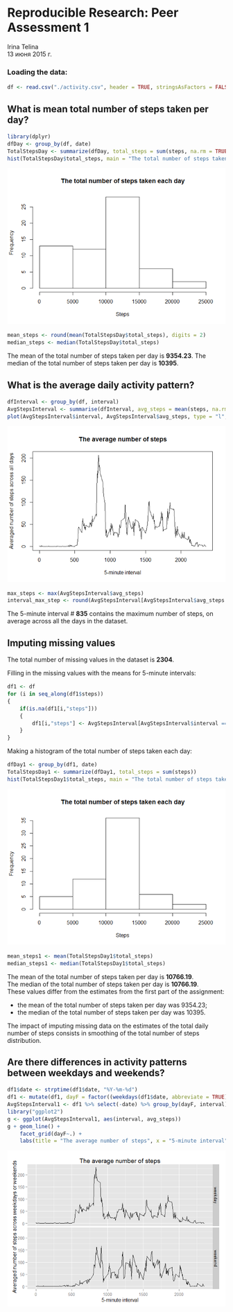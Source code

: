 # Reproducible Research: Peer Assessment 1
Irina Telina  
13 июня 2015 г.  

### Loading the data:


```r
df <- read.csv("./activity.csv", header = TRUE, stringsAsFactors = FALSE)  
```

## What is mean total number of steps taken per day?


```r
library(dplyr)  
dfDay <- group_by(df, date)  
TotalStepsDay <- summarize(dfDay, total_steps = sum(steps, na.rm = TRUE))  
hist(TotalStepsDay$total_steps, main = "The total number of steps taken each day", xlab = "Steps")  
```

![](PA1_template_files/figure-html/part1-1.png) 

```r
mean_steps <- round(mean(TotalStepsDay$total_steps), digits = 2)    
median_steps <- median(TotalStepsDay$total_steps)  
```

The mean of the total number of steps taken per day is **9354.23**.
The median of the total number of steps taken per day is **10395**.

## What is the average daily activity pattern?


```r
dfInterval <- group_by(df, interval)
AvgStepsInterval <- summarise(dfInterval, avg_steps = mean(steps, na.rm = TRUE))
plot(AvgStepsInterval$interval, AvgStepsInterval$avg_steps, type = "l", main = "The average number of steps", xlab = "5-minute interval", ylab = "Averaged number of steps across all days")
```

![](PA1_template_files/figure-html/part2-1.png) 

```r
max_steps <- max(AvgStepsInterval$avg_steps)  
interval_max_step <- round(AvgStepsInterval[AvgStepsInterval$avg_steps == max_steps,1], digits = 2)  
```

The 5-minute interval # **835** contains the maximum number of steps, on average across all the days in the dataset.

## Imputing missing values

The total number of missing values in the dataset is **2304**.

Filling in the missing values with the means for 5-minute intervals:

```r
df1 <- df
for (i in seq_along(df1$steps)) 
{
    if(is.na(df1[i,"steps"])) 
    {
        df1[i,"steps"] <- AvgStepsInterval[AvgStepsInterval$interval == df1[i,"interval"], "avg_steps"]
    }
}
```

Making a histogram of the total number of steps taken each day:

```r
dfDay1 <- group_by(df1, date)  
TotalStepsDay1 <- summarize(dfDay1, total_steps = sum(steps))  
hist(TotalStepsDay1$total_steps, main = "The total number of steps taken each day", xlab = "Steps")  
```

![](PA1_template_files/figure-html/part4-1.png) 

```r
mean_steps1 <- mean(TotalStepsDay1$total_steps) 
median_steps1 <- median(TotalStepsDay1$total_steps)   
```

The mean of the total number of steps taken per day is **10766.19**.  
The median of the total number of steps taken per day is **10766.19**.  
These values differ from the estimates from the first part of the assignment:  
- the mean of the total number of steps taken per day was 9354.23;  
- the median of the total number of steps taken per day was 10395.  

The impact of imputing missing data on the estimates of the total daily number of steps consists in smoothing of the total number of steps distribution. 

## Are there differences in activity patterns between weekdays and weekends?


```r
df1$date <- strptime(df1$date, "%Y-%m-%d")
df1 <- mutate(df1, dayF = factor((weekdays(df1$date, abbreviate = TRUE) %in% c("Sat", "Sun")), labels = c("weekday", "weekend")))
AvgStepsInterval1 <- df1 %>% select(-date) %>% group_by(dayF, interval) %>% summarise(avg_steps=mean(steps))
library("ggplot2")
g <- ggplot(AvgStepsInterval1, aes(interval, avg_steps))
g + geom_line() + 
    facet_grid(dayF~.) + 
    labs(title = "The average number of steps", x = "5-minute interval", y = "Averaged number of steps across weekdays or weekends")
```

![](PA1_template_files/figure-html/part5-1.png) 
